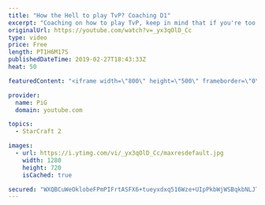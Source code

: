 ```yaml
---
title: "How the Hell to play TvP? Coaching D1"
excerpt: "Coaching on how to play TvP, keep in mind that if you're too tilted towards a matchup it can also make you lose :)  Enjoy the super sexy outtro song! :P   -- Watch live at https://www.twitch.tv/x5_pig My NEW HP: https://pigstarcraft.com/ My Twitter: https://twitter.com/x5_PiG My Instagram: https://www.instagram.com/pigsc2/"
originalUrl: https://youtube.com/watch?v=_yx3qOlD_Cc
type: video
price: Free
length: PT1H6M17S
publishedDateTime: 2019-02-27T18:43:33Z
heat: 50

featuredContent: "<iframe width=\"800\" height=\"500\" frameborder=\"0\" src=\"https://www.youtube.com/embed/_yx3qOlD_Cc\" allow=\"accelerometer; autoplay; encrypted-media; gyroscope; picture-in-picture\" allowfullscreen></iframe>"

provider:
  name: PiG
  domain: youtube.com

topics:
  - StarCraft 2

images:
  - url: https://i.ytimg.com/vi/_yx3qOlD_Cc/maxresdefault.jpg
    width: 1280
    height: 720
    isCached: true

secured: "WXQBCuWeOklobeFPmPIFrtASFX6+tueyxdxq516Wze+UIpPkbWjWSBqkbNLJTnW7NTHnHDxJBX80EpB0yK+Sut4y763ZpuF+4h35PfQPtsUjDtOuoI5Jridwb6IkfKeKzPLsi7YwtyUQvpD5fV3hLFKjOZCncHmkv56gaUM+0u3RXyLjexTKmfydQOqEkL4DIEI5BQRVDbELnFlXR2hJE0bHCIQKZ1D/Yw6XjZZgKoSrUOqt+OqiobUJsoPXFRh4tITHOPgXnhUfoGwJe0GI6z975AllDanwq9uoXSAsHF/R8Sdg4zkzf96tNiWAMMwvyWurJqirE8zUxHxgMLXfhJujH6dQJxOgEQEzAs10+0oP7/+ZT+SnuLre+cLW5+nj8rcmVzRcV63+aBIDc/7KCB0bw5VzE2S8YcBwlGrh+oA=;/tmCnj9jVS77LN8iID4OvA=="
---
```


